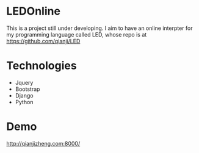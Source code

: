 # LEDOnline
This is a project still under developing. I aim to have an online interpter for my programming language called LED, whose repo is at https://github.com/qianji/LED
# Technologies
 - Jquery
 - Bootstrap
 - Django
 - Python

# Demo
http://qianjizheng.com:8000/
